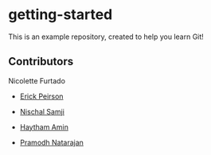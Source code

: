 # getting-started

This is an example repository, created to help you learn Git!

## Contributors
Nicolette Furtado
* [Erick Peirson](http://github.com/erickpeirson)

* [Nischal Samji](http://github.com/nischalsamji)

* [Haytham Amin](http://github.com/haythamamin)

* [Pramodh Natarajan](http://github.com/pramodhn)